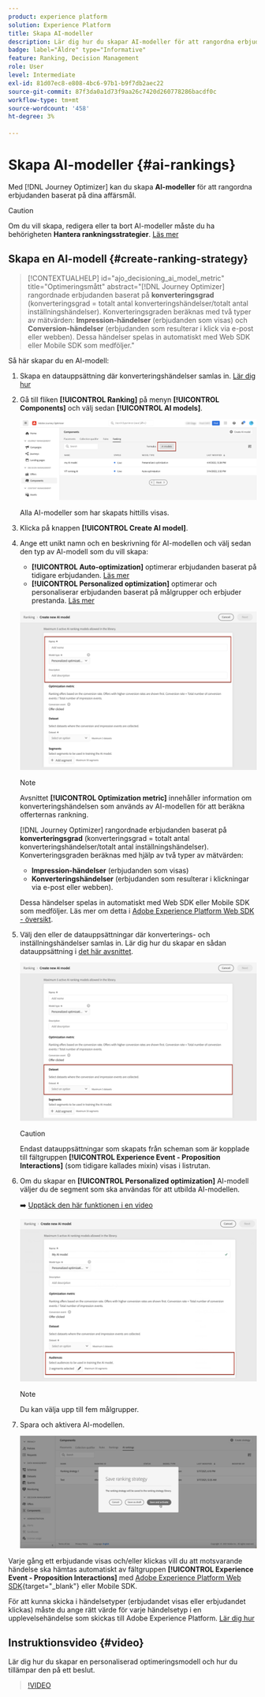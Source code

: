 ```yaml
---
product: experience platform
solution: Experience Platform
title: Skapa AI-modeller
description: Lär dig hur du skapar AI-modeller för att rangordna erbjudanden
badge: label="Äldre" type="Informative"
feature: Ranking, Decision Management
role: User
level: Intermediate
exl-id: 81d07ec8-e808-4bc6-97b1-b9f7db2aec22
source-git-commit: 87f3da0a1d73f9aa26c7420d260778286bacdf0c
workflow-type: tm+mt
source-wordcount: '458'
ht-degree: 3%

---
```


# Skapa AI-modeller {#ai-rankings}

Med [!DNL Journey Optimizer] kan du skapa **AI-modeller** för att rangordna erbjudanden baserat på dina affärsmål.

>[!CAUTION]
>
>Om du vill skapa, redigera eller ta bort AI-modeller måste du ha behörigheten **Hantera rankningsstrategier**. [Läs mer](../../administration/high-low-permissions.md#manage-ranking-strategies)

## Skapa en AI-modell {#create-ranking-strategy}

>[!CONTEXTUALHELP]
>id="ajo_decisioning_ai_model_metric"
>title="Optimeringsmått"
>abstract="[!DNL Journey Optimizer] rangordnade erbjudanden baserat på **konverteringsgrad** (konverteringsgrad = totalt antal konverteringshändelser/totalt antal inställningshändelser). Konverteringsgraden beräknas med två typer av mätvärden: **Impression-händelser** (erbjudanden som visas) och **Conversion-händelser** (erbjudanden som resulterar i klick via e-post eller webben). Dessa händelser spelas in automatiskt med Web SDK eller Mobile SDK som medföljer."

Så här skapar du en AI-modell:

1. Skapa en datauppsättning där konverteringshändelser samlas in. [Lär dig hur](../data-collection/create-dataset.md)

1. Gå till fliken **[!UICONTROL Ranking]** på menyn **[!UICONTROL Components]** och välj sedan **[!UICONTROL AI models]**.

   ![](../assets/ai-ranking-list.png)

   Alla AI-modeller som har skapats hittills visas.

1. Klicka på knappen **[!UICONTROL Create AI model]**.

1. Ange ett unikt namn och en beskrivning för AI-modellen och välj sedan den typ av AI-modell som du vill skapa:

   * **[!UICONTROL Auto-optimization]** optimerar erbjudanden baserat på tidigare erbjudanden. [Läs mer](auto-optimization-model.md)
   * **[!UICONTROL Personalized optimization]** optimerar och personaliserar erbjudanden baserat på målgrupper och erbjuder prestanda. [Läs mer](personalized-optimization-model.md)

   ![](../assets/ai-ranking-fields.png)

   >[!NOTE]
   >
   >Avsnittet **[!UICONTROL Optimization metric]** innehåller information om konverteringshändelsen som används av AI-modellen för att beräkna offerternas rankning.
   >
   >[!DNL Journey Optimizer] rangordnade erbjudanden baserat på **konverteringsgrad** (konverteringsgrad = totalt antal konverteringshändelser/totalt antal inställningshändelser). Konverteringsgraden beräknas med hjälp av två typer av mätvärden:
   >* **Impression-händelser** (erbjudanden som visas)
   >* **Konverteringshändelser** (erbjudanden som resulterar i klickningar via e-post eller webben).
   >
   >Dessa händelser spelas in automatiskt med Web SDK eller Mobile SDK som medföljer. Läs mer om detta i [Adobe Experience Platform Web SDK - översikt](https://experienceleague.adobe.com/docs/experience-platform/edge/home.html).

1. Välj den eller de datauppsättningar där konverterings- och inställningshändelser samlas in. Lär dig hur du skapar en sådan datauppsättning i [det här avsnittet](../data-collection/create-dataset.md). <!--This dataset needs to be associated with a schema that must have the **[!UICONTROL Proposition Interactions]** field group (previously known as mixin) associated with it.-->

   ![](../assets/ai-ranking-dataset-id.png)

   >[!CAUTION]
   >
   >Endast datauppsättningar som skapats från scheman som är kopplade till fältgruppen **[!UICONTROL Experience Event - Proposition Interactions]** (som tidigare kallades mixin) visas i listrutan.

1. Om du skapar en **[!UICONTROL Personalized optimization]** AI-modell väljer du de segment som ska användas för att utbilda AI-modellen.

   ➡️ [Upptäck den här funktionen i en video](#video)

   ![](../assets/ai-ranking-segments.png)

   >[!NOTE]
   >
   >Du kan välja upp till fem målgrupper.

1. Spara och aktivera AI-modellen.

   ![](../assets/ai-ranking-save-activate.png)

<!--At this point, you must have:

* created the AI model,
* defined which type of event you want to capture - offer displayed (impression) and/or offer clicked (conversion),
* and in which dataset you want to collect the event data.-->

Varje gång ett erbjudande visas och/eller klickas vill du att motsvarande händelse ska hämtas automatiskt av fältgruppen **[!UICONTROL Experience Event - Proposition Interactions]** med [Adobe Experience Platform Web SDK](https://experienceleague.adobe.com/docs/experience-platform/edge/web-sdk-faq.html#what-is-adobe-experience-platform-web-sdk%3F){target="_blank"} eller Mobile SDK.

För att kunna skicka i händelsetyper (erbjudandet visas eller erbjudandet klickas) måste du ange rätt värde för varje händelsetyp i en upplevelsehändelse som skickas till Adobe Experience Platform. [Lär dig hur](../data-collection/schema-requirement.md)

## Instruktionsvideo {#video}

Lär dig hur du skapar en personaliserad optimeringsmodell och hur du tillämpar den på ett beslut.

>[!VIDEO](https://video.tv.adobe.com/v/3419954?quality=12)
